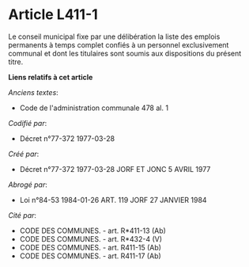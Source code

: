 # Article L411-1

Le conseil municipal fixe par une délibération la liste des emplois permanents à temps complet confiés à un personnel
exclusivement communal et dont les titulaires sont soumis aux dispositions du présent titre.

**Liens relatifs à cet article**

_Anciens textes_:

  - Code de l'administration communale 478 al. 1

_Codifié par_:

  - Décret n°77-372 1977-03-28

_Créé par_:

  - Décret n°77-372 1977-03-28 JORF ET JONC 5 AVRIL 1977

_Abrogé par_:

  - Loi n°84-53 1984-01-26 ART. 119 JORF 27 JANVIER 1984

_Cité par_:

  - CODE DES COMMUNES. - art. R*411-13 (Ab)
  - CODE DES COMMUNES. - art. R*432-4 (V)
  - CODE DES COMMUNES. - art. R411-15 (Ab)
  - CODE DES COMMUNES. - art. R411-17 (Ab)
